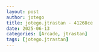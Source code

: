 ```yaml
---
layout: post
author: jotego
title: jotego.jtrastan - 41268ce
date: 2025-06-13
categories: [Arcade, jtrastan]
tags: [jotego.jtrastan]
---
```


